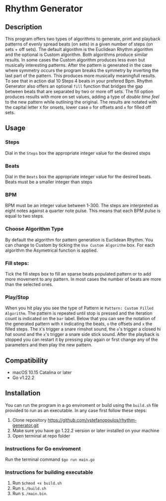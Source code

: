 # **Rhythm Generator**

## **Description**
This program offers two types of algorithms to generate, print and playback patterns of evenly spread beats (on sets) in a given number of steps (on sets + off sets). The default algorithm is the Euclidean Rhythm algorithm and the optional is Custom algorithm. Both algorithms produce similar results. In some cases the Custom algorithm produces less even but musically interesting patterns. After the pattern is generated in the case where symmetry occurs the program breaks the symmetry by inverting the last part of the pattern. This produces more musically meaningfull results. To see that in action dial 10 Steps 4 beats in your prefered Bpm. Rhythm Generator also offers an optional `fill` function that bridges the gap between beats that are separated by two or more off sets. The fill option produces results with more on set values, adding a type of *double time feel* to the new pattern while outlining the original. The results are notated with the capital letter `X` for onsets, lower case `o` for offsets and `x` for filled off sets.

## **Usage**

### Steps

Dial in the `Steps` box the appropriate integer value for the desired steps

### Beats

Dial in the `Beats` box the appropriate integer value for the desired beats. Beats must be a smaller integer than steps

### BPM

BPM must be an integer value between 1-300. The steps are interpreted as eight notes against a quarter note pulse. This means that each BPM pulse is equal to two steps.

### Choose Algorithm Type

By default the algorithm for pattern generation is Euclidean Rhythm. You can change to Custom by ticking the `Use Custom Algorithm` box. For each algorithm the Asymetrical function is applied.

### Fill steps:  

Tick the fill steps box to fill an sparse beats populated pattern or to add more movement to any pattern. In most cases the number of beats are more than the selected ones.

### Play/Stop

When you hit play you see the type of Pattern ie `Pattern: Custom Filled Algorithm`. The pattern is repeated until stop is pressed and the iteration count is indicated on the `bar` label. Below that you can see the notation of the generated pattern with `X` indicating the beats, `o` the offsets and `x` the filled steps. The `X`'s trigger a snare rimshot sound, the `o`'s trigger a closed hi hat sound and the `x`'s trigger a snare side stick sound. After the playback is stopped you can restart it by pressing play again or first change any of the parameters and then play the new pattern.
## **Compatibility**

- macOS 10.15 Catalina or later
- Go v1.22.2

## **Installation**
You can run the program in a go enviroment or build using the `build.sh` file provided to run as an executable.
In any case first follow these steps:

1. Clone repository https://github.com/vstefanopoulos/rhythm-generator.git
2. Make sure you have go 1.22.2 version or later installed on your machine 
3. Open terminal at repo folder

### **Instructions for Go enviroment**

Run the terminal command `$go run main.go`

### **Instructions for building executable**
1. Run `$chmod +x build.sh`
2. Run `$./build.sh`
3. Run `$./main.bin`. 